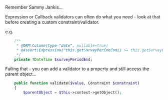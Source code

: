 Remember Sammy Jankis...

Expression or Callback validators can often do what you need - look at that before creating a custom constraint/validator.

e.g.

```php
    /**
     * @ORM\Column(type="date", nullable=true)
     * @Assert\Expression("this.getSurveyPeriodEnd() >= this.getSurveyPeriodStart()", groups={"add_international_survey"}, message="common.survey.period-end.after-start")
     */
    private ?DateTime $surveyPeriodEnd;
```

Failing that - you can add a validator to a property and still access the parent object...

```php
    public function validate($value, Constraint $constraint)
    {
        $parentObject = $this->context->getObject();

```
